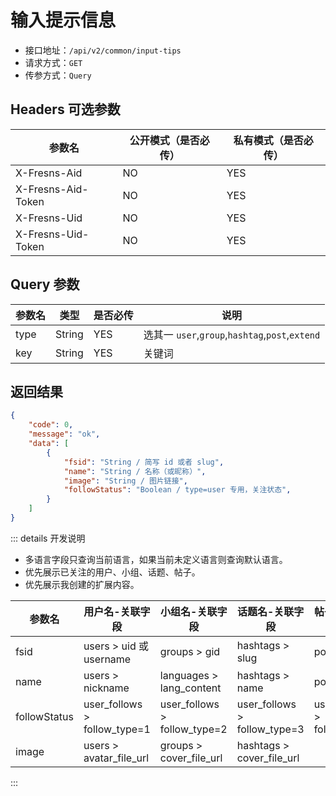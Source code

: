 # 输入提示信息

- 接口地址：`/api/v2/common/input-tips`
- 请求方式：`GET`
- 传参方式：`Query`

## Headers 可选参数

| 参数名 | 公开模式（是否必传） | 私有模式（是否必传） |
| --- | --- | --- |
| X-Fresns-Aid | NO | YES |
| X-Fresns-Aid-Token | NO | YES |
| X-Fresns-Uid | NO | YES |
| X-Fresns-Uid-Token | NO | YES |

## Query 参数

| 参数名 | 类型 | 是否必传 | 说明 |
| --- | --- | --- | --- |
| type | String | YES | 选其一 `user`,`group`,`hashtag`,`post`,`extend` |
| key | String | YES | 关键词 |

## 返回结果

```json
{
    "code": 0,
    "message": "ok",
    "data": [
        {
            "fsid": "String / 简写 id 或者 slug",
            "name": "String / 名称（或昵称）",
            "image": "String / 图片链接",
            "followStatus": "Boolean / type=user 专用，关注状态",
        }
    ]
}
```

::: details 开发说明
- 多语言字段只查询当前语言，如果当前未定义语言则查询默认语言。
- 优先展示已关注的用户、小组、话题、帖子。
- 优先展示我创建的扩展内容。

| 参数名 | 用户名-关联字段 | 小组名-关联字段 | 话题名-关联字段 | 帖子标题-关联字段 | 扩展内容标题-关联字段 |
| --- | --- | --- | --- | --- | --- |
| fsid | users > uid 或 username | groups > gid | hashtags > slug | posts > pid | extends > eid |
| name | users > nickname | languages > lang_content | hashtags > name | posts > title | languages > lang_content |
| followStatus | user_follows > follow_type=1 | user_follows > follow_type=2 | user_follows > follow_type=3 | user_follows > follow_type=4 |  |
| image | users > avatar_file_url | groups > cover_file_url | hashtags > cover_file_url |  | extends > cover_file_url |
:::
